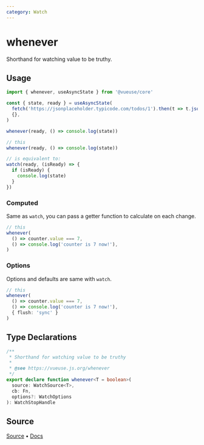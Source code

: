 ```yaml
---
category: Watch
---
```


# whenever

Shorthand for watching value to be truthy.

## Usage

```js
import { whenever, useAsyncState } from '@vueuse/core'

const { state, ready } = useAsyncState(
  fetch('https://jsonplaceholder.typicode.com/todos/1').then(t => t.json()),
  {},
)

whenever(ready, () => console.log(state))
```

```ts
// this
whenever(ready, () => console.log(state))

// is equivalent to:
watch(ready, (isReady) => {
  if (isReady) {
    console.log(state)
  }
})
```

### Computed

Same as `watch`, you can pass a getter function to calculate on each change.

```ts
// this
whenever(
  () => counter.value === 7, 
  () => console.log('counter is 7 now!'),
)
```

### Options

Options and defaults are same with `watch`.

```ts
// this
whenever(
  () => counter.value === 7, 
  () => console.log('counter is 7 now!'),
  { flush: 'sync' }
)
```

<!--FOOTER_STARTS-->
## Type Declarations

```typescript
/**
 * Shorthand for watching value to be truthy
 *
 * @see https://vueuse.js.org/whenever
 */
export declare function whenever<T = boolean>(
  source: WatchSource<T>,
  cb: Fn,
  options?: WatchOptions
): WatchStopHandle
```

## Source

[Source](https://github.com/vueuse/vueuse/blob/main/packages/shared/whenever/index.ts) • [Docs](https://github.com/vueuse/vueuse/blob/main/packages/shared/whenever/index.md)


<!--FOOTER_ENDS-->
